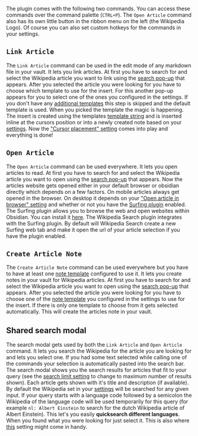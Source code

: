 The plugin comes with the following two commands. You can access these commands over the command palette (`CTRL+P`). The `Open Article` command also has its own little button in the ribbon menu on the left (the Wikipedia Logo). Of course you can also set custom hotkeys for the commands in your settings.

## `Link Article`
The `Link Article` command can be used in the edit mode of any markdown file in your vault. It lets you link articles. At first you have to search for and select the Wikipedia article you want to link using the [search pop-up](#shared-search-modal) that appears. After you selected the article you were looking for you have to choose which template to use for the insert. For this another pop-up appears for you to select one of the ones you configured in the settings. If you don't have any [additional templates](settings.md#template-settings) this step is skipped and the default template is used. When you picked the template the magic is happening. The insert is created using the templates [template string](settings.md#template-string) and is inserted inline at the cursors position or into a newly created note based on your [settings](settings.md#creates-note--custom-note-path). Now the ["Cursor placement" setting](settings.md#cursor-placement) comes into play and everything is done!

## `Open Article`
The `Open Article` command can be used everywhere. It lets you open articles to read. At first you have to search for and select the Wikipedia article you want to open using the [search pop-up](#shared-search-modal) that appears. Now the articles website gets opened either in your default browser or obsidian directly which depends on a few factors. On mobile articles always get opened in the browser. On desktop it depends on your ["Open article in browser" setting](settings.md#open-article-in-browser) and whether or not you have the [Surfing plugin](https://github.com/PKM-er/Obsidian-Surfing) enabled. The Surfing plugin allows you to browse the web and open websites within Obsidian. You can install it [here](obsidian://show-plugin?id=surfing). The Wikipedia Search plugin integrates with the Surfing plugin. By default will Wikipedia Search create a new Surfing web tab and make it open the url of your article selection if you have the plugin enabled.

## `Create Article Note`
The `Create Article Note` command can be used everywhere but you have to have at least one [note template](settings.md#creates-note--custom-note-path) configured to use it. It lets you create notes in your vault for Wikipedia articles. At first you have to search for and select the Wikipedia article you want to open using the [search pop-up](#shared-search-modal) that appears. After you selected the article you were looking for you have to choose one of the [note template](settings.md#creates-note--custom-note-path) you configured in the settings to use for the insert. If there is only one template to choose from it gets selected automatically. This will create the articles note in your vault.


## Shared search modal
The search modal gets used by both the `Link Article` and `Open Article` command. It lets you search the Wikipedia for the article you are looking for and lets you select one. If you had some text selected while calling one of the commands your selection is automatically pasted into the search bar. The search modal shows you the search results for articles that fit to your query (see the [search limit setting](settings.md#search-limit) to change to maximum number of results shown). Each article gets shown with it's title and description (if available). By default the Wikipedia set in your [settings](settings.md#language) will be searched for any given input. If your query starts with a language code followed by a semicolon the Wikipedia of the language code will be used temporarily for this query (for example `nl: Albert Einstein` to search for the dutch Wikipedia article of Albert Einstein). This let's you easily **quicksearch different languages**. When you found what you were looking for just select it. This is also where [this](settings.md#auto-select-single-response-queries) setting might come in handy.